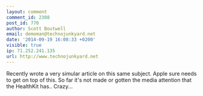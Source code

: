 ```yaml
---
layout: comment
comment_id: 2308
post_id: 770
author: Scott Boutwell
email: demoman@technojunkyard.net
date: '2014-09-19 16:08:33 +0200'
visible: true
ip: 71.252.241.135
url: http://www.technojunkyard.net
---
```

Recently wrote a very simular article on this same subject.
Apple sure needs to get on top of this.  So far it's not made or gotten the media attention that the HealthKit has.. Crazy...
